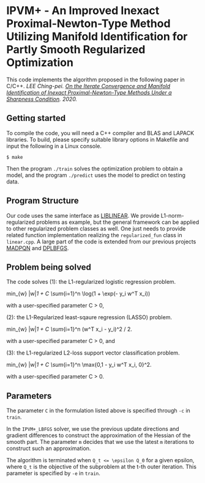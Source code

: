# IPVM+ - An Improved Inexact Proximal-Newton-Type Method Utilizing Manifold Identification for Partly Smooth Regularized Optimization

This code implements the algorithm proposed in the following paper in C/C++.
_LEE Ching-pei. [On the Iterate Convergence and Manifold Identification of
Inexact Proximal-Newton-Type Methods Under a Sharpness Condition](http://www.optimization-online.org/DB_FILE/2020/12/8143.pdf). 2020._

## Getting started
To compile the code, you will need a C++ compiler and BLAS and LAPACK libraries.
To build, please specify suitable library options in Makefile and input the following in a Linux console.

```
$ make
```

Then the program `./train` solves the optimization problem to obtain a model, and the program `./predict` uses the model to predict on testing data.

## Program Structure
Our code uses the same interface as [LIBLINEAR](http://www.csie.ntu.edu.tw/~cjlin/liblinear/).
We provide L1-norm-regularized problems as example, but the general framework can be applied to other regularized problem classes as well.
One just needs to provide related function implementation realizing the `regularized_fun` class in `linear.cpp`.
A large part of the code is extended from our previous projects [MADPQN](http://www.github.com/leepei/madpqn) and [DPLBFGS](http://www.github.com/leepei/dplbfgs).

## Problem being solved

The code solves
(1): the L1-regularized logistic regression problem.

min_{w} |w|_1 + C \sum_{i=1}^n \log(1 + \exp(- y_i w^T x_i))

with a user-specified parameter C > 0,

(2): the L1-Regularized least-sqaure regression (LASSO) problem.

min_{w} |w|_1 + C \sum_{i=1}^n (w^T x_i - y_i)^2 / 2.

with a user-specified parameter C > 0, and

(3): the L1-regularized L2-loss support vector classification problem.

min_{w} |w|_1 + C \sum_{i=1}^n \max\{0,1 - y_i w^T x_i, 0\}^2.

with a user-specified parameter C > 0.

## Parameters

The parameter `C` in the formulation listed above is specified through `-c` in `train`.

In the `IPVM+_LBFGS` solver, we use the previous update directions and gradient differences to construct the approximation of the Hessian of the smooth part. The parameter `m` decides that we use the latest `m` iterations to construct such an approximation.

The algorithm is terminated when `Q_t <= \epsilon Q_0` for a given epsilon, where `Q_t` is the objective of the subproblem at the t-th outer iteration. This parameter is specified by `-e` in `train`.
